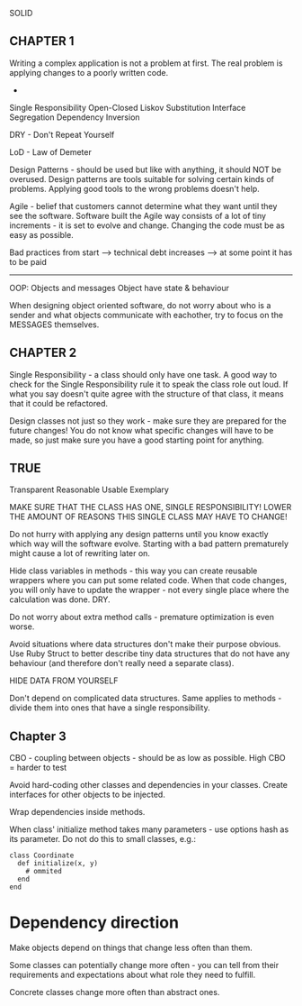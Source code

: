 SOLID
## CHAPTER 1

Writing a complex application is not a problem at first. The real problem is applying changes to a poorly written code.

-
Single Responsibility 
Open-Closed
Liskov Substitution
Interface Segregation
Dependency Inversion

DRY - Don't Repeat Yourself

LoD - Law of Demeter 

Design Patterns - should be used but like with anything, it should NOT be overused. Design patterns are tools suitable for solving certain kinds of problems. Applying good tools to the wrong problems doesn't help.

Agile - belief that customers cannot determine what they want until they see the software. Software built the Agile way consists of a lot of tiny increments - it is set to evolve and change. Changing the code must be as easy as possible.

Bad practices from start --> technical debt increases --> at some point it has to be paid

---

OOP:
Objects and messages
Object have state & behaviour

When designing object oriented software, do not worry about who is a sender and what objects communicate with eachother, try to focus on the MESSAGES themselves.

## CHAPTER 2

Single Responsibility - a class should only have one task. A good way to check for the Single Responsibility rule it to speak the class role out loud. If what you say doesn't quite agree with the structure of that class, it means that it could be refactored.

Design classes not just so they work - make sure they are prepared for the future changes! You do not know what specific changes will have to be made, so just make sure you have a good starting point for anything.

TRUE
-
Transparent
Reasonable
Usable
Exemplary

MAKE SURE THAT THE CLASS HAS ONE, SINGLE RESPONSIBILITY! LOWER THE AMOUNT OF REASONS THIS SINGLE CLASS MAY HAVE TO CHANGE!

Do not hurry with applying any design patterns until you know exactly which way will the software evolve. Starting with a bad pattern prematurely might cause a lot of rewriting later on.

Hide class variables in methods - this way you can create reusable wrappers where you can put some related code. When that code changes, you will only have to update the wrapper - not every single place where the calculation was done. DRY. 

Do not worry about extra method calls - premature optimization is even worse.

Avoid situations where data structures don't make their purpose obvious. Use Ruby Struct to better describe tiny data structures that do not have any behaviour (and therefore don't really need a separate class).

HIDE DATA FROM YOURSELF

Don't depend on complicated data structures.
Same applies to methods - divide them into ones that have a single responsibility.

## Chapter 3

CBO - coupling between objects - should be as low as possible.
High CBO = harder to test

Avoid hard-coding other classes and dependencies in your classes. Create interfaces for other objects to be injected.

Wrap dependencies inside methods.

When class' initialize method takes many parameters - use options hash as its parameter. Do not do this to small classes, e.g.:

```
class Coordinate
  def initialize(x, y)
    # ommited
  end
end
```

# Dependency direction
Make objects depend on things that change less often than them.

Some classes can potentially change more often - you can tell from their requirements and expectations about what role they need to fulfill.

Concrete classes change more often than abstract ones.
